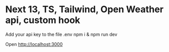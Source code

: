 # Next 13, TS, Tailwind, Open Weather api, custom hook

Add your api key to the file .env
npm i & npm run dev

Open [http://localhost:3000](http://localhost:3000)









